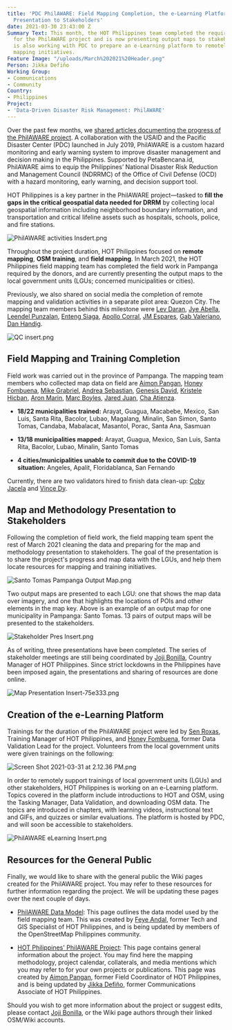 ```yaml
---
title: 'PDC PhilAWARE: Field Mapping Completion, the e-Learning Platform, and Map
  Presentation to Stakeholders'
date: 2021-03-30 23:43:00 Z
Summary Text: This month, the HOT Philippines team completed the required field work
  for the PhilAWARE project and is now presenting output maps to stakeholders. HOT
  is also working with PDC to prepare an e-Learning platform to remotely support stakeholder
  mapping initiatives.
Feature Image: "/uploads/March%202021%20Header.png"
Person: Jikka Defiño
Working Group:
- Communications
- Community
Country:
- Philippines
Project:
- 'Data-Driven Disaster Risk Management: PhilAWARE'
---
```


Over the past few months, we [shared articles documenting the progress of the PhilAWARE project](https://www.hotosm.org/projects/data-driven-disaster-risk-management-philaware/). A collaboration with the USAID and the Pacific Disaster Center (PDC) launched in July 2019, PhilAWARE is a custom hazard monitoring and early warning system to improve disaster management and decision making in the Philippines.  Supported by PetaBencana.id, PhilAWARE aims to equip the Philippines’ National Disaster Risk Reduction and Management Council (NDRRMC) of the Office of Civil Defense (OCD) with a hazard monitoring, early warning, and decision support tool.

HOT Philippines is a key partner in the PhilAWARE project—tasked to **fill the gaps in the critical geospatial data needed for DRRM** by collecting local geospatial information including neighborhood boundary information, and transportation and critical lifeline assets such as hospitals, schools, police, and fire stations.

![PhilAWARE activities Insdert.png](/uploads/PhilAWARE%20activities%20Insdert.png)

Throughout the project duration, HOT Philippines focused on **remote mapping**, **OSM training**, and **field mapping**. In March 2021, the HOT Philippines field mapping team has completed the field work in Pampanga required by the donors, and are currently presenting the output maps to the local government units (LGUs; concerned municipalities or cities).

Previously, we also shared on social media the completion of remote mapping and validation activities in a separate pilot area: Quezon City. The mapping team members behind this milestone were [Lev Daran](https://www.openstreetmap.org/user/levdaran), [Jye Abella](https://www.openstreetmap.org/user/jyeabella), [Leendel Punzalan](https://www.openstreetmap.org/user/Leendel), [Enteng Siaga](https://www.openstreetmap.org/user/Enteng%20Siaga), [Apollo Corral](https://www.openstreetmap.org/user/aacorral), [JM Espares](https://www.openstreetmap.org/user/jmres),  [Gab Valeriano](https://www.openstreetmap.org/user/gavaleriano), [Dan Handig](https://www.openstreetmap.org/user/dnchrstn).

 ![QC insert.png](/uploads/QC%20insert.png)

## Field Mapping and Training Completion

Field work was carried out in the province of Pampanga. The mapping team members who collected map data on field are [Aimon Pangan](https://www.openstreetmap.org/user/mipangan), [Honey Fombuena](https://www.openstreetmap.org/user/Honey%20Fombuena), [Mike Grabriel](https://www.openstreetmap.org/user/mdgabriel), [Andrea Sebastian](https://www.openstreetmap.org/user/andreaverissa), [Genesis David](https://www.openstreetmap.org/user/GenDavid), [Kristele Hicban](https://www.openstreetmap.org/user/KristeleH), [Aron Marin](https://www.openstreetmap.org/user/ADMarin12), [Marc Boyles](https://www.openstreetmap.org/user/Marc0199), [Jared Juan](https://www.openstreetmap.org/user/Jerald1992), [Cha Atienza](https://www.openstreetmap.org/user/Sehasha).

* **18/22 municipalities trained:** Arayat, Guagua, Macabebe, Mexico, San Luis, Santa Rita, Bacolor, Lubao, Magalang, Minalin, San Simon, Santo Tomas, Candaba, Mabalacat, Masantol, Porac, Santa Ana, Sasmuan

* **13/18 municipalities mapped:** Arayat, Guagua, Mexico, San Luis, Santa Rita, Bacolor, Lubao, Minalin, Santo Tomas

* **4 cities/municipalities unable to commit due to the COVID-19 situation:** Angeles, Apalit, Floridablanca, San Fernando

Currently, there are two validators hired to finish data clean-up: [Coby Jacela](https://www.openstreetmap.org/user/CobyJacela) and [Vince Dy](https://www.openstreetmap.org/user/dmdy).

## Map and Methodology Presentation to Stakeholders

Following the completion of field work, the field mapping team spent the rest of March 2021 cleaning the data and preparing for the map and methodology presentation to stakeholders. The goal of the presentation is to share the project's progress and map data with the LGUs, and help them locate resources for mapping and training initiatives.

![Santo Tomas Pampanga Output Map.png](/uploads/Santo%20Tomas%20Pampanga%20Output%20Map.png)

Two output maps are presented to each LGU: one that shows the map data over imagery, and one that highlights the locations of POIs and other elements in the map key. Above is an example of an output map for one municipality in Pampanga: Santo Tomas. 13 pairs of output maps will be presented to the stakeholders.

![Stakeholder Pres Insert.png](/uploads/Stakeholder%20Pres%20Insert.png)

As of writing, three presentations have been completed. The series of stakeholder meetings are still being coordinated by [Joji Bonilla](https://www.openstreetmap.org/user/bisaykid), Country Manager of HOT Philippines. Since strict lockdowns in the Philippines have been imposed again, the presentations and sharing of resources are done online.

![Map Presentation Insert-75e333.png](/uploads/Map%20Presentation%20Insert-75e333.png)

## Creation of the e-Learning Platform

Trainings for the duration of the PhilAWARE project were led by [Sen Roxas](https://www.openstreetmap.org/user/senmroxas), Training Manager of HOT Philippines, and [Honey Fombuena](https://www.openstreetmap.org/user/Honey%20Fombuena), former Data Validation Lead for the project. Volunteers from the local government units were given trainings on the following:

![Screen Shot 2021-03-31 at 2.12.36 PM.png](/uploads/Screen%20Shot%202021-03-31%20at%202.12.36%20PM.png)

In order to remotely support trainings of local government units (LGUs) and other stakeholders, HOT Philippines is working on an e-Learning platform. Topics covered in the platform include introductions to HOT and OSM, using the Tasking Manager, Data Validation, and downloading OSM data. The topics are introduced in chapters, with learning videos, instructional text and GIFs, and quizzes or similar evaluations. The platform is hosted by PDC, and will soon be accessible to stakeholders.

![PhilAWARE eLearning Insert.png](/uploads/PhilAWARE%20eLearning%20Insert.png)

## Resources for the General Public

Finally, we would like to share with the general public the Wiki pages created for the PhilAWARE project. You may refer to these resources for further information regarding the project. We will be updating these pages over the next couple of days.

* [PhilAWARE Data Model](https://wiki.openstreetmap.org/wiki/PhilAWARE_Data_Model): This page outlines the data model used by the field mapping team. This was created by [Feye Andal](https://www.openstreetmap.org/user/feyeandal), former Tech and GIS Specialist of HOT Philippines, and is being updated by members of the OpenStreetMap Philippines community.

* [HOT Philippines' PhilAWARE Project](https://wiki.openstreetmap.org/wiki/HOT-Philippines%27_PhilAWARE_Project): This page contains general information about the project. You may find here the mapping methodology, project calendar, collaterals, and media mentions which you may refer to for your own projects or publications. This page was created by [Aimon Pangan](https://www.openstreetmap.org/user/mipangan), former Field Coordinator of HOT Philippines, and is being updated by [Jikka Defiño](https://wiki.openstreetmap.org/wiki/User:Jikka), former Communications Associate of HOT Philippines.

Should you wish to get more information about the project or suggest edits, please contact [Joji Bonilla](https://www.openstreetmap.org/user/bisaykid), or the Wiki page authors through their linked OSM/Wiki accounts.